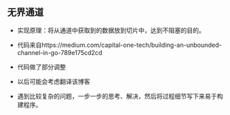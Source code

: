 ## 无界通道

* 实现原理：将从通道中获取到的数据放到切片中，达到不阻塞的目的。

* 代码来自https://medium.com/capital-one-tech/building-an-unbounded-channel-in-go-789e175cd2cd

* 代码做了部分调整

* 以后可能会考虑翻译该博客

* 遇到比较复杂的问题，一步一步的思考、解决，然后将过程细节写下来易于构建程序。